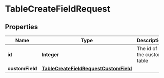 

# TableCreateFieldRequest


## Properties

| Name | Type | Description | Notes |
|------------ | ------------- | ------------- | -------------|
|**id** | **Integer** | The id of the custom table |  |
|**customField** | [**TableCreateFieldRequestCustomField**](TableCreateFieldRequestCustomField.md) |  |  [optional] |



